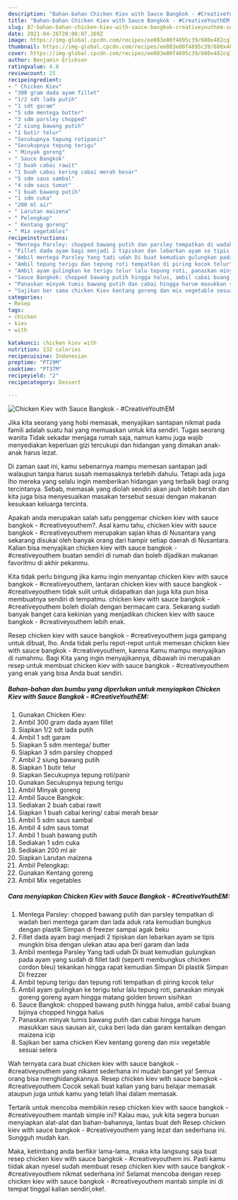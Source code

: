 ```yaml
---
description: "Bahan-bahan Chicken Kiev with Sauce Bangkok - #CreativeYouthEM Sederhana dan Mudah Dibuat"
title: "Bahan-bahan Chicken Kiev with Sauce Bangkok - #CreativeYouthEM Sederhana dan Mudah Dibuat"
slug: 87-bahan-bahan-chicken-kiev-with-sauce-bangkok-creativeyouthem-sederhana-dan-mudah-dibuat
date: 2021-04-26T20:00:07.269Z
image: https://img-global.cpcdn.com/recipes/ee083e80f4895c39/680x482cq70/chicken-kiev-with-sauce-bangkok-creativeyouthem-foto-resep-utama.jpg
thumbnail: https://img-global.cpcdn.com/recipes/ee083e80f4895c39/680x482cq70/chicken-kiev-with-sauce-bangkok-creativeyouthem-foto-resep-utama.jpg
cover: https://img-global.cpcdn.com/recipes/ee083e80f4895c39/680x482cq70/chicken-kiev-with-sauce-bangkok-creativeyouthem-foto-resep-utama.jpg
author: Benjamin Erickson
ratingvalue: 4.8
reviewcount: 15
recipeingredient:
- " Chicken Kiev"
- "300 gram dada ayam fillet"
- "1/2 sdt lada putih"
- "1 sdt garam"
- "5 sdm mentega butter"
- "3 sdm parsley chopped"
- "2 siung bawang putih"
- "1 butir telur"
- "Secukupnya tepung rotipanir"
- "Secukupnya tepung terigu"
- " Minyak goreng"
- " Sauce Bangkok"
- "2 buah cabai rawit"
- "1 buah cabai kering cabai merah besar"
- "5 sdm saus sambal"
- "4 sdm saus tomat"
- "1 buah bawang putih"
- "1 sdm cuka"
- "200 ml air"
- " Larutan maizena"
- " Pelengkap"
- " Kentang goreng"
- " Mix vegetables"
recipeinstructions:
- "Mentega Parsley: chopped bawang putih dan parsley tempatkan di wadah beri mentega garam dan lada aduk rata kemudian bungkus dengan plastik Simpan di freezer sampai agak beku"
- "Fillet dada ayam bagi menjadi 2 tipiskan dan lebarkan ayam se tipis mungkin bisa dengan ulekan atau apa beri garam dan lada"
- "Ambil mentega Parsley Yang tadi udah Di buat kemudian gulungkan pada ayam yang sudah di fillet tadi (seperti membungkus chicken cordon bleu) tekankan hingga rapat kemudian Simpan Di plastik Simpan Di frezzer"
- "Ambil tepung terigu dan tepung roti tempatkan di piring kocok telur"
- "Ambil ayam gulingkan ke terigu telur lalu tepung roti, panaskan minyak goreng goreng ayam hingga matang golden brown sisihkan"
- "Sauce Bangkok: chopped bawang putih hingga halus, ambil cabai buang bijinya chopped hingga halus"
- "Panaskan minyak tumis bawang putih dan cabai hingga harum masukkan saus sausan air, cuka beri lada dan garam kentalkan dengan maizena icip"
- "Sajikan ber sama chicken Kiev kentang goreng dan mix vegetable sesuai selera"
categories:
- Resep
tags:
- chicken
- kiev
- with

katakunci: chicken kiev with 
nutrition: 132 calories
recipecuisine: Indonesian
preptime: "PT29M"
cooktime: "PT37M"
recipeyield: "2"
recipecategory: Dessert

---
```



![Chicken Kiev with Sauce Bangkok - #CreativeYouthEM](https://img-global.cpcdn.com/recipes/ee083e80f4895c39/680x482cq70/chicken-kiev-with-sauce-bangkok-creativeyouthem-foto-resep-utama.jpg)

Jika kita seorang yang hobi memasak, menyajikan santapan nikmat pada famili adalah suatu hal yang memuaskan untuk kita sendiri. Tugas seorang  wanita Tidak sekadar menjaga rumah saja, namun kamu juga wajib menyediakan keperluan gizi tercukupi dan hidangan yang dimakan anak-anak harus lezat.

Di zaman  saat ini, kamu sebenarnya mampu memesan santapan jadi walaupun tanpa harus susah memasaknya terlebih dahulu. Tetapi ada juga lho mereka yang selalu ingin memberikan hidangan yang terbaik bagi orang tercintanya. Sebab, memasak yang diolah sendiri akan jauh lebih bersih dan kita juga bisa menyesuaikan masakan tersebut sesuai dengan makanan kesukaan keluarga tercinta. 



Apakah anda merupakan salah satu penggemar chicken kiev with sauce bangkok - #creativeyouthem?. Asal kamu tahu, chicken kiev with sauce bangkok - #creativeyouthem merupakan sajian khas di Nusantara yang sekarang disukai oleh banyak orang dari hampir setiap daerah di Nusantara. Kalian bisa menyajikan chicken kiev with sauce bangkok - #creativeyouthem buatan sendiri di rumah dan boleh dijadikan makanan favoritmu di akhir pekanmu.

Kita tidak perlu bingung jika kamu ingin menyantap chicken kiev with sauce bangkok - #creativeyouthem, lantaran chicken kiev with sauce bangkok - #creativeyouthem tidak sulit untuk didapatkan dan juga kita pun bisa membuatnya sendiri di tempatmu. chicken kiev with sauce bangkok - #creativeyouthem boleh diolah dengan bermacam cara. Sekarang sudah banyak banget cara kekinian yang menjadikan chicken kiev with sauce bangkok - #creativeyouthem lebih enak.

Resep chicken kiev with sauce bangkok - #creativeyouthem juga gampang untuk dibuat, lho. Anda tidak perlu repot-repot untuk memesan chicken kiev with sauce bangkok - #creativeyouthem, karena Kamu mampu menyajikan di rumahmu. Bagi Kita yang ingin menyajikannya, dibawah ini merupakan resep untuk membuat chicken kiev with sauce bangkok - #creativeyouthem yang enak yang bisa Anda buat sendiri.

<!--inarticleads1-->

##### Bahan-bahan dan bumbu yang diperlukan untuk menyiapkan Chicken Kiev with Sauce Bangkok - #CreativeYouthEM:

1. Gunakan  Chicken Kiev:
1. Ambil 300 gram dada ayam fillet
1. Siapkan 1/2 sdt lada putih
1. Ambil 1 sdt garam
1. Siapkan 5 sdm mentega/ butter
1. Siapkan 3 sdm parsley chopped
1. Ambil 2 siung bawang putih
1. Siapkan 1 butir telur
1. Siapkan Secukupnya tepung roti/panir
1. Gunakan Secukupnya tepung terigu
1. Ambil  Minyak goreng
1. Ambil  Sauce Bangkok:
1. Sediakan 2 buah cabai rawit
1. Siapkan 1 buah cabai kering/ cabai merah besar
1. Ambil 5 sdm saus sambal
1. Ambil 4 sdm saus tomat
1. Ambil 1 buah bawang putih
1. Sediakan 1 sdm cuka
1. Sediakan 200 ml air
1. Siapkan  Larutan maizena
1. Ambil  Pelengkap:
1. Gunakan  Kentang goreng
1. Ambil  Mix vegetables




<!--inarticleads2-->

##### Cara menyiapkan Chicken Kiev with Sauce Bangkok - #CreativeYouthEM:

1. Mentega Parsley: chopped bawang putih dan parsley tempatkan di wadah beri mentega garam dan lada aduk rata kemudian bungkus dengan plastik Simpan di freezer sampai agak beku
1. Fillet dada ayam bagi menjadi 2 tipiskan dan lebarkan ayam se tipis mungkin bisa dengan ulekan atau apa beri garam dan lada
1. Ambil mentega Parsley Yang tadi udah Di buat kemudian gulungkan pada ayam yang sudah di fillet tadi (seperti membungkus chicken cordon bleu) tekankan hingga rapat kemudian Simpan Di plastik Simpan Di frezzer
1. Ambil tepung terigu dan tepung roti tempatkan di piring kocok telur
1. Ambil ayam gulingkan ke terigu telur lalu tepung roti, panaskan minyak goreng goreng ayam hingga matang golden brown sisihkan
1. Sauce Bangkok: chopped bawang putih hingga halus, ambil cabai buang bijinya chopped hingga halus
1. Panaskan minyak tumis bawang putih dan cabai hingga harum masukkan saus sausan air, cuka beri lada dan garam kentalkan dengan maizena icip
1. Sajikan ber sama chicken Kiev kentang goreng dan mix vegetable sesuai selera




Wah ternyata cara buat chicken kiev with sauce bangkok - #creativeyouthem yang nikamt sederhana ini mudah banget ya! Semua orang bisa menghidangkannya. Resep chicken kiev with sauce bangkok - #creativeyouthem Cocok sekali buat kalian yang baru belajar memasak ataupun juga untuk kamu yang telah lihai dalam memasak.

Tertarik untuk mencoba membikin resep chicken kiev with sauce bangkok - #creativeyouthem mantab simple ini? Kalau mau, yuk kita segera buruan menyiapkan alat-alat dan bahan-bahannya, lantas buat deh Resep chicken kiev with sauce bangkok - #creativeyouthem yang lezat dan sederhana ini. Sungguh mudah kan. 

Maka, ketimbang anda berfikir lama-lama, maka kita langsung saja buat resep chicken kiev with sauce bangkok - #creativeyouthem ini. Pasti kamu tiidak akan nyesel sudah membuat resep chicken kiev with sauce bangkok - #creativeyouthem nikmat sederhana ini! Selamat mencoba dengan resep chicken kiev with sauce bangkok - #creativeyouthem mantab simple ini di tempat tinggal kalian sendiri,oke!.

